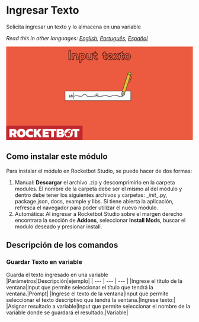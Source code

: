 # Ingresar Texto
  
Solicita ingresar un texto y lo almacena en una variable  

*Read this in other languages: [English](Manual_Input_.md), [Português](Manual_Input_.pr.md), [Español](Manual_Input_.es.md)*
  
![banner](imgs/Banner_Input_.png)
## Como instalar este módulo
  
Para instalar el módulo en Rocketbot Studio, se puede hacer de dos formas:
1. Manual: __Descargar__ el archivo .zip y descomprimirlo en la carpeta modules. El nombre de la carpeta debe ser el mismo al del módulo y dentro debe tener los siguientes archivos y carpetas: \__init__.py, package.json, docs, example y libs. Si tiene abierta la aplicación, refresca el navegador para poder utilizar el nuevo modulo.
2. Automática: Al ingresar a Rocketbot Studio sobre el margen derecho encontrara la sección de **Addons**, seleccionar **Install Mods**, buscar el modulo deseado y presionar install.  


## Descripción de los comandos

### Guardar Texto en variable
  
Guarda el texto ingresado en una variable
|Parámetros|Descripción|ejemplo|
| --- | --- | --- |
|Ingrese el título de la ventana|Input que permite seleccionar el título que tendrá la ventana.|Prompt|
|Ingrese el texto de la ventana|Input que permite seleccionar el texto descriptivo que tendrá la ventana.|Ingrese texto:|
|Asignar resultado a variable|Input que permite seleccionar el nombre de la variable donde se guardará el resultado.|Variable|

